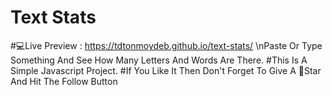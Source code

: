 # Text Stats
#💻Live Preview : https://tdtonmoydeb.github.io/text-stats/
\nPaste Or Type Something And See How Many Letters And Words Are There.
#This Is A Simple Javascript Project.
#If You Like It Then Don't Forget To Give A 🌟Star And Hit The Follow Button
